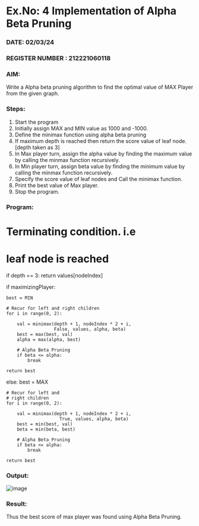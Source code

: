 # Ex.No: 4   Implementation of Alpha Beta Pruning 
### DATE:  02/03/24                                                                          
### REGISTER NUMBER : 212221060118
### AIM: 
Write a Alpha beta pruning algorithm to find the optimal value of MAX Player from the given graph.
### Steps:
1. Start the program
2. Initially  assign MAX and MIN value as 1000 and -1000.
3.  Define the minimax function  using alpha beta pruning
4.  If maximum depth is reached then return the score value of leaf node. [depth taken as 3]
5.  In Max player turn, assign the alpha value by finding the maximum value by calling the minmax function recursively.
6.  In Min player turn, assign beta value by finding the minimum value by calling the minmax function recursively.
7.  Specify the score value of leaf nodes and Call the minimax function.
8.  Print the best value of Max player.
9.  Stop the program. 

### Program:
# Terminating condition. i.e
# leaf node is reached
if depth == 3:
    return values[nodeIndex]

if maximizingPlayer:
  
    best = MIN

    # Recur for left and right children
    for i in range(0, 2):
         
        val = minimax(depth + 1, nodeIndex * 2 + i,
                      False, values, alpha, beta)
        best = max(best, val)
        alpha = max(alpha, best)

        # Alpha Beta Pruning
        if beta <= alpha:
            break
      
    return best
  
else:
    best = MAX

    # Recur for left and
    # right children
    for i in range(0, 2):
      
        val = minimax(depth + 1, nodeIndex * 2 + i,
                        True, values, alpha, beta)
        best = min(best, val)
        beta = min(beta, best)

        # Alpha Beta Pruning
        if beta <= alpha:
            break
      
    return best










### Output:
![image](https://github.com/KarthikeyanJ118/AI_Lab_2023-24/assets/160995906/92376777-1c7f-4f74-9a05-462a74ed56c5)



### Result:
Thus the best score of max player was found using Alpha Beta Pruning.
